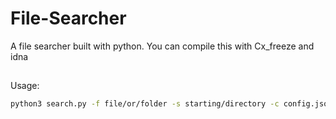 # File-Searcher
A file searcher built with python. You can compile this with Cx_freeze and idna
##
Usage:
```bash
python3 search.py -f file/or/folder -s starting/directory -c config.json
```
